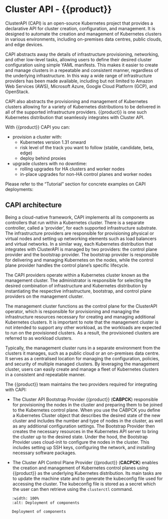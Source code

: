 # Cluster API - {{product}}

ClusterAPI (CAPI) is an open-source Kubernetes project that provides a
declarative API for cluster creation, configuration, and management. It is
designed to automate the creation and management of Kubernetes clusters in
various environments, including on-premises data centres, public clouds, and
edge devices.

CAPI abstracts away the details of infrastructure provisioning, networking, and
other low-level tasks, allowing users to define their desired cluster
configuration using simple YAML manifests. This makes it easier to create and
manage clusters in a repeatable and consistent manner, regardless of the
underlying infrastructure. In this way a wide range of infrastructure providers
has been made available, including but not limited to Amazon Web Services
(AWS), Microsoft Azure, Google Cloud Platform (GCP), and OpenStack.

CAPI also abstracts the provisioning and management of Kubernetes clusters
allowing for a variety of Kubernetes distributions to be delivered in all of
the supported infrastructure providers. {{product}} is one such Kubernetes
distribution that seamlessly integrates with Cluster API.

With {{product}} CAPI you can:

- provision a cluster with:
    - Kubernetes version 1.31 onward
    - risk level of the track you want to follow (stable, candidate, beta, edge)
    - deploy behind proxies
- upgrade clusters with no downtime:
    - rolling upgrades for HA clusters and worker nodes
    - in-place upgrades for non-HA control planes and worker nodes

Please refer to the “Tutorial” section for concrete examples on CAPI deployments:


## CAPI architecture

Being a cloud-native framework, CAPI implements all its components as
controllers that run within a Kubernetes cluster. There is a separate
controller, called a ‘provider’, for each supported infrastructure substrate.
The infrastructure providers are responsible for provisioning physical or
virtual nodes and setting up networking elements such as load balancers and
virtual networks. In a similar way, each Kubernetes distribution that
integrates with ClusterAPI is managed by two providers: the control plane
provider and the bootstrap provider. The bootstrap provider is responsible for
delivering and managing Kubernetes on the nodes, while the control plane
provider handles the control plane’s specific lifecycle.

The CAPI providers operate within a Kubernetes cluster known as the management
cluster. The administrator is responsible for selecting the desired combination
of infrastructure and Kubernetes distribution by instantiating the respective
infrastructure, bootstrap, and control plane providers on the management
cluster.

The management cluster functions as the control plane for the ClusterAPI
operator, which is responsible for provisioning and managing the infrastructure
resources necessary for creating and managing additional Kubernetes clusters.
It is important to note that the management cluster is not intended to support
any other workload, as the workloads are expected to run on the provisioned
clusters. As a result, the provisioned clusters are referred to as workload
clusters.

Typically, the management cluster runs in a separate environment from the
clusters it manages, such as a public cloud or an on-premises data centre. It
serves as a centralised location for managing the configuration, policies, and
security of multiple managed clusters. By leveraging the management cluster,
users can easily create and manage a fleet of Kubernetes clusters in a
consistent and repeatable manner.

The {{product}} team maintains the two providers required for integrating with CAPI:

- The Cluster API Bootstrap Provider {{product}} (**CABPCK**) responsible for
  provisioning the nodes in the cluster and preparing them to be joined to the
  Kubernetes control plane. When you use the CABPCK you define a Kubernetes
  Cluster object that describes the desired state of the new cluster and
  includes the number and type of nodes in the cluster, as well as any
  additional configuration settings. The Bootstrap Provider then creates the
  necessary resources in the Kubernetes API server to bring the cluster up to
  the desired state. Under the hood, the Bootstrap Provider uses cloud-init to
  configure the nodes in the cluster. This includes setting up SSH keys,
  configuring the network, and installing necessary software packages.

- The Cluster API Control Plane Provider {{product}} (**CACPCK**) enables the
  creation and management of Kubernetes control planes using {{product}} as the
  underlying Kubernetes distribution. Its main tasks are to update the machine
  state and to generate the kubeconfig file used for accessing the cluster. The
  kubeconfig file is stored as a secret which the user can then retrieve using
  the `clusterctl` command.

```{figure} ../../assets/capi-ck8s.svg
   :width: 100%
   :alt: Deployment of components

   Deployment of components
```
